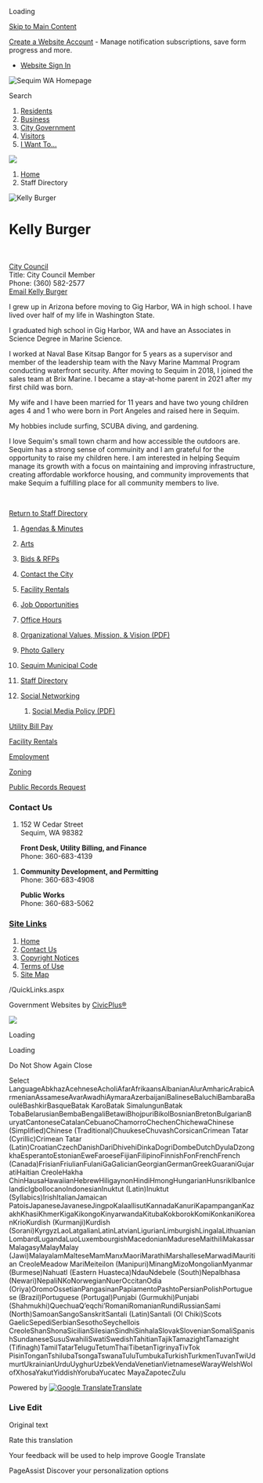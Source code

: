 Loading

[Skip to Main Content](https://www.sequimwa.gov/Directory.aspx?EID=150%2F)

[Create a Website Account](https://www.sequimwa.gov/MyAccount/ProfileCreate) - Manage notification subscriptions, save form progress and more.   

- [Website Sign In](https://www.sequimwa.gov/MyAccount)

![Sequim WA Homepage](https://www.sequimwa.gov/ImageRepository/Document?documentID=21902)

Search

1. [Residents](https://www.sequimwa.gov/31/Residents)
2. [Business](https://www.sequimwa.gov/27/Business)
3. [City Government](https://www.sequimwa.gov/8/City-Government)
4. [Visitors](https://www.sequimwa.gov/tourism)
5. [I Want To…](https://www.sequimwa.gov/35/I-Want-To)

<!--THE END-->

![](https://www.sequimwa.gov/ImageRepository/Document?documentID=21898)

1. [Home](https://www.sequimwa.gov)
2. Staff Directory

![Kelly Burger](https://www.sequimwa.gov/ImageRepository/Document?documentID=24352 "Kelly Burger")

# Kelly Burger

 

[City Council](https://www.sequimwa.gov/Directory.aspx?DID=5)  
Title: City Council Member  
Phone: (360) 582-2577  
[Email Kelly Burger](mailto:kburger@sequimwa.gov)

I grew up in Arizona before moving to Gig Harbor, WA in high school. I have lived over half of my life in Washington State.

I graduated high school in Gig Harbor, WA and have an Associates in Science Degree in Marine Science.

I worked at Naval Base Kitsap Bangor for 5 years as a supervisor and member of the leadership team with the Navy Marine Mammal Program conducting waterfront security. After moving to Sequim in 2018, I joined the sales team at Brix Marine. I became a stay-at-home parent in 2021 after my first child was born.

My wife and I have been married for 11 years and have two young children ages 4 and 1 who were born in Port Angeles and raised here in Sequim.

My hobbies include surfing, SCUBA diving, and gardening.  

I love Sequim's small town charm and how accessible the outdoors are. Sequim has a strong sense of commuinity and I am grateful for the opportunity to raise my children here. I am interested in helping Sequim manage its growth with a focus on maintaining and improving infrastructure, creating affordable workforce housing, and community improvements that make Sequim a fulfilling place for all community members to live.  

 

[Return to Staff Directory](https://www.sequimwa.gov/Directory.aspx)

01. [Agendas &amp; Minutes](https://www.sequimwa.gov/215/Agendas-Minutes)
02. [Arts](https://www.sequimwa.gov/619/City-Arts-Advisory-Commission)
03. [Bids &amp; RFPs](https://www.sequimwa.gov/bids.aspx)
04. [Contact the City](https://www.sequimwa.gov/directory.aspx)
05. [Facility Rentals](https://www.sequimwa.gov/index.aspx?nid=796)
06. [Job Opportunities](https://www.sequimwa.gov/206/Employment-Opportunities)
07. [Office Hours](https://www.sequimwa.gov/665/Office-Hours)
08. [Organizational Values, Mission, &amp; Vision (PDF)](https://www.sequimwa.gov/DocumentCenter/View/8678)
09. [Photo Gallery](https://www.sequimwa.gov/gallery.aspx)
10. [Sequim Municipal Code](https://www.codepublishing.com/WA/sequim.html)
11. [Staff Directory](https://www.sequimwa.gov/177/City-Staff)
12. [Social Networking](https://www.sequimwa.gov/107/Social-Networking)
    
    1. [Social Media Policy (PDF)](https://www.sequimwa.gov/DocumentCenter/View/3078)

[Utility Bill Pay](https://www.sequimwa.gov/642)

[Facility Rentals](https://www.sequimwa.gov/796)

[Employment](https://www.sequimwa.gov/206)

[Zoning](https://www.sequimwa.gov/122/Zoning)

[Public Records Request](https://www.sequimwa.gov/235/Public-Records)

### Contact Us

1. 152 W Cedar Street  
   Sequim, WA 98382
   
   **Front Desk, Utility Billing, and Finance**  
   Phone: 360-683-4139

<!--THE END-->

1. **Community Development, and Permitting**  
   Phone: 360-683-4908
   
   **Public Works**  
   Phone: 360-683-5062

### [Site Links](https://www.sequimwa.gov/QuickLinks.aspx?CID=31)

1. [Home](https://www.sequimwa.gov)
2. [Contact Us](https://www.sequimwa.gov/161/Contact-Us)
3. [Copyright Notices](https://www.sequimwa.gov/site/copyright)
4. [Terms of Use](https://www.sequimwa.gov/DocumentCenter/View/16962/External-User-Social-Media-Policy---final)
5. [Site Map](https://www.sequimwa.gov/sitemap)

/QuickLinks.aspx

Government Websites by [CivicPlus®](https://connect.civicplus.com/referral)

![](https://www.sequimwa.gov/ImageRepository/Document?documentID=23700)

Loading

Loading

Do Not Show Again Close

Select LanguageAbkhazAcehneseAcholiAfarAfrikaansAlbanianAlurAmharicArabicArmenianAssameseAvarAwadhiAymaraAzerbaijaniBalineseBaluchiBambaraBaouléBashkirBasqueBatak KaroBatak SimalungunBatak TobaBelarusianBembaBengaliBetawiBhojpuriBikolBosnianBretonBulgarianBuryatCantoneseCatalanCebuanoChamorroChechenChichewaChinese (Simplified)Chinese (Traditional)ChuukeseChuvashCorsicanCrimean Tatar (Cyrillic)Crimean Tatar (Latin)CroatianCzechDanishDariDhivehiDinkaDogriDombeDutchDyulaDzongkhaEsperantoEstonianEweFaroeseFijianFilipinoFinnishFonFrenchFrench (Canada)FrisianFriulianFulaniGaGalicianGeorgianGermanGreekGuaraniGujaratiHaitian CreoleHakha ChinHausaHawaiianHebrewHiligaynonHindiHmongHungarianHunsrikIbanIcelandicIgboIlocanoIndonesianInuktut (Latin)Inuktut (Syllabics)IrishItalianJamaican PatoisJapaneseJavaneseJingpoKalaallisutKannadaKanuriKapampanganKazakhKhasiKhmerKigaKikongoKinyarwandaKitubaKokborokKomiKonkaniKoreanKrioKurdish (Kurmanji)Kurdish (Sorani)KyrgyzLaoLatgalianLatinLatvianLigurianLimburgishLingalaLithuanianLombardLugandaLuoLuxembourgishMacedonianMadureseMaithiliMakassarMalagasyMalayMalay (Jawi)MalayalamMalteseMamManxMaoriMarathiMarshalleseMarwadiMauritian CreoleMeadow MariMeiteilon (Manipuri)MinangMizoMongolianMyanmar (Burmese)Nahuatl (Eastern Huasteca)NdauNdebele (South)Nepalbhasa (Newari)NepaliNKoNorwegianNuerOccitanOdia (Oriya)OromoOssetianPangasinanPapiamentoPashtoPersianPolishPortuguese (Brazil)Portuguese (Portugal)Punjabi (Gurmukhi)Punjabi (Shahmukhi)QuechuaQʼeqchiʼRomaniRomanianRundiRussianSami (North)SamoanSangoSanskritSantali (Latin)Santali (Ol Chiki)Scots GaelicSepediSerbianSesothoSeychellois CreoleShanShonaSicilianSilesianSindhiSinhalaSlovakSlovenianSomaliSpanishSundaneseSusuSwahiliSwatiSwedishTahitianTajikTamazightTamazight (Tifinagh)TamilTatarTeluguTetumThaiTibetanTigrinyaTivTok PisinTonganTshilubaTsongaTswanaTuluTumbukaTurkishTurkmenTuvanTwiUdmurtUkrainianUrduUyghurUzbekVendaVenetianVietnameseWarayWelshWolofXhosaYakutYiddishYorubaYucatec MayaZapotecZulu

Powered by [![Google Translate](https://www.gstatic.com/images/branding/googlelogo/1x/googlelogo_color_42x16dp.png)Translate](https://translate.google.com)

### Live Edit

Original text

Rate this translation

Your feedback will be used to help improve Google Translate

PageAssist Discover your personalization options